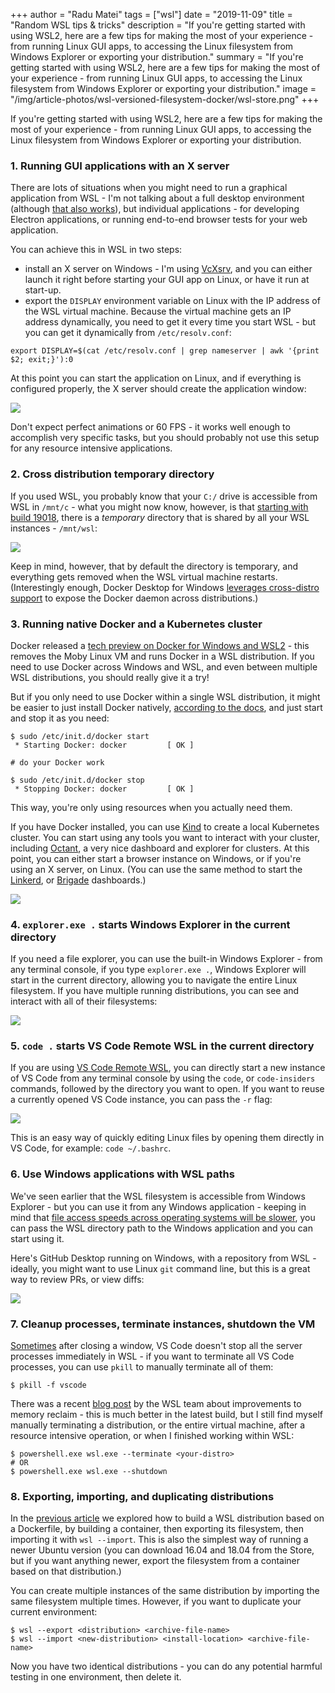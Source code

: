 +++
author = "Radu Matei"
tags = ["wsl"]
date = "2019-11-09"
title = "Random WSL tips & tricks"
description = "If you're getting started with using WSL2, here are a few tips for making the most of your experience - from running Linux GUI apps, to accessing the Linux filesystem from Windows Explorer or exporting your distribution."
summary = "If you're getting started with using WSL2, here are a few tips for making the most of your experience - from running Linux GUI apps, to accessing the Linux filesystem from Windows Explorer or exporting your distribution."
image = "/img/article-photos/wsl-versioned-filesystem-docker/wsl-store.png"
+++

If you're getting started with using WSL2, here are a few tips for making the
most of your experience - from running Linux GUI apps, to accessing the Linux
filesystem from Windows Explorer or exporting your distribution.

### 1. Running GUI applications with an X server

There are lots of situations when you might need to run a graphical application
from WSL - I'm not talking about a full desktop environment (although [that also
works][xfce]), but individual applications - for developing Electron
applications, or running end-to-end browser tests for your web application.

You can achieve this in WSL in two steps:

- install an X server on Windows - I'm using [VcXsrv][x], and you can either
  launch it right before starting your GUI app on Linux, or have it run at
  start-up.
- export the `DISPLAY` environment variable on Linux with the IP address of the
  WSL virtual machine. Because the virtual machine gets an IP address
  dynamically, you need to get it every time you start WSL - but you can get it
  dynamically from `/etc/resolv.conf`:

```
export DISPLAY=$(cat /etc/resolv.conf | grep nameserver | awk '{print $2; exit;}'):0
```

At this point you can start the application on Linux, and if everything is
configured properly, the X server should create the application window:

![](/img/article-photos/random-wsl-tips/gui.gif)

Don't expect perfect animations or 60 FPS - it works well enough to accomplish
very specific tasks, but you should probably not use this setup for any resource
intensive applications.

### 2. Cross distribution temporary directory

If you used WSL, you probably know that your `C:/` drive is accessible from WSL
in `/mnt/c` - what you might now know, however, is that [starting with build
19018][cross], there is a _temporary_ directory that is shared by all your WSL
instances - `/mnt/wsl`:

![](/img/article-photos/random-wsl-tips/shared.gif)

Keep in mind, however, that by default the directory is temporary, and
everything gets removed when the WSL virtual machine restarts. (Interestingly
enough, Docker Desktop for Windows [leverages cross-distro support][dd] to
expose the Docker daemon across distributions.)

### 3. Running native Docker and a Kubernetes cluster

Docker released a [tech preview on Docker for Windows and
WSL2][docker-preview] - this removes the Moby Linux VM and runs Docker in a WSL
distribution. If you need to use Docker across Windows and WSL, and even between
multiple WSL distributions, you should really give it a try!

But if you only need to use Docker within a single WSL distribution, it might be
easier to just install Docker natively, [according to the docs][docker-ubuntu],
and just start and stop it as you need:

```
$ sudo /etc/init.d/docker start
 * Starting Docker: docker         [ OK ]

# do your Docker work

$ sudo /etc/init.d/docker stop
 * Stopping Docker: docker         [ OK ]
```

This way, you're only using resources when you actually need them.

If you have Docker installed, you can use [Kind][kind] to create a local
Kubernetes cluster. You can start using any tools you want to interact with your
cluster, including [Octant][octant], a very nice dashboard and explorer for
clusters. At this point, you can either start a browser instance on Windows, or
if you're using an X server, on Linux. (You can use the same method to start the
[Linkerd][linkerd], or [Brigade][brigade] dashboards.)

![](/img/article-photos/random-wsl-tips/oct.gif)

### 4. `explorer.exe .` starts Windows Explorer in the current directory

If you need a file explorer, you can use the built-in Windows Explorer - from
any terminal console, if you type `explorer.exe .`, Windows Explorer will start
in the current directory, allowing you to navigate the entire Linux filesystem.
If you have multiple running distributions, you can see and interact with all of
their filesystems:

![](/img/article-photos/random-wsl-tips/exp2.gif)

### 5. `code .` starts VS Code Remote WSL in the current directory

If you are using [VS Code Remote WSL][remote-wsl], you can directly start a new
instance of VS Code from any terminal console by using the `code`, or
`code-insiders` commands, followed by the directory you want to open. If you
want to reuse a currently opened VS Code instance, you can pass the `-r` flag:

![](/img/article-photos/random-wsl-tips/c.gif)

This is an easy way of quickly editing Linux files by opening them directly in
VS Code, for example: `code ~/.bashrc`.

### 6. Use Windows applications with WSL paths

We've seen earlier that the WSL filesystem is accessible from Windows Explorer -
but you can use it from any Windows application - keeping in mind that [file
access speeds across operating systems will be slower][speed], you can pass the
WSL directory path to the Windows application and you can start using it.

Here's GitHub Desktop running on Windows, with a repository from WSL - ideally,
you might want to use Linux `git` command line, but this is a great way to
review PRs, or view diffs:

![](/img/article-photos/random-wsl-tips/gh.PNG)

### 7. Cleanup processes, terminate instances, shutdown the VM

[Sometimes][code-issue] after closing a window, VS Code doesn't stop all the
server processes immediately in WSL - if you want to terminate all VS Code
processes, you can use `pkill` to manually terminate all of them:

```
$ pkill -f vscode
```

There was a recent [blog post][memory] by the WSL team about improvements to
memory reclaim - this is much better in the latest build, but I still find
myself manually terminating a distribution, or the entire virtual machine, after
a resource intensive operation, or when I finished working within WSL:

```
$ powershell.exe wsl.exe --terminate <your-distro>
# OR
$ powershell.exe wsl.exe --shutdown
```

### 8. Exporting, importing, and duplicating distributions

In the [previous article][article] we explored how to build a WSL distribution
based on a Dockerfile, by building a container, then exporting its filesystem,
then importing it with `wsl --import`. This is also the simplest way of running
a newer Ubuntu version (you can download 16.04 and 18.04 from the Store, but if
you want anything newer, export the filesystem from a container based on that
distribution.)

You can create multiple instances of the same distribution by importing the same
filesystem multiple times. However, if you want to duplicate your current
environment:

```
$ wsl --export <distribution> <archive-file-name>
$ wsl --import <new-distribution> <install-location> <archive-file-name>
```

Now you have two identical distributions - you can do any potential harmful
testing in one environment, then delete it.

[xfce]: https://github.com/QMonkey/wsl-tutorial
[x]: https://sourceforge.net/projects/vcxsrv/
[cross]: https://docs.microsoft.com/en-us/windows/wsl/release-notes#build-19018
[docker-preview]: https://docs.docker.com/docker-for-windows/wsl-tech-preview/
[dd]: https://engineering.docker.com/2019/10/new-docker-desktop-wsl2-backend/
[docker-ubuntu]: https://docs.docker.com/install/linux/docker-ce/ubuntu/
[kind]: https://kind.sigs.k8s.io/
[octant]: https://github.com/vmware-tanzu/octant
[linkerd]: https://github.com/linkerd/linkerd2
[brigade]: https://github.com/brigadecore/brigade
[remote-wsl]: https://code.visualstudio.com/docs/remote/wsl
[speed]:
  https://docs.microsoft.com/en-us/windows/wsl/wsl2-ux-changes#cross-os-file-speed-will-be-slower-in-initial-preview-builds
[article]: /blog/wsl-versioned-filesystem-docker/
[memory]:
  https://devblogs.microsoft.com/commandline/memory-reclaim-in-the-windows-subsystem-for-linux-2/
[code-issue]: https://github.com/microsoft/vscode-remote-release/issues/1244
